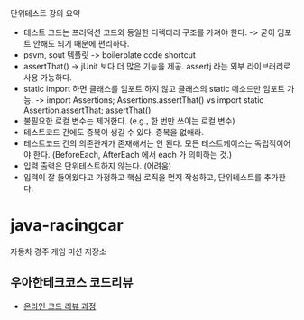 
단위테스트 강의 요약
- 테스트 코드는 프러덕션 코드와 동일한 디렉터리 구조를 가져야 한다. -> 굳이 임포트 안해도 되기 때문에 편리하다.
- psvm, sout 템플릿 -> boilerplate code shortcut
- assertThat() -> jUnit 보다 더 많은 기능을 제공. assertj 라는 외부 라이브러리로 사용 가능하다.
- static import 하면 클래스를 임포트 하지 않고 클래스의 static 메소드만 임포트 가능. -> import Assertions; Assertions.assertThat() vs import static Assertion.assertThat; assertThat()
- 불필요한 로컬 변수는 제거한다. (e.g., 한 번만 쓰이는 로컬 변수)
- 테스트코드 간에도 중복이 생길 수 있다. 중복을 없애라.
- 테스트코드 간의 의존관계가 존재해서는 안 된다. 모든 테스트케이스는 독립적이어야 한다. (BeforeEach, AfterEach 에서 each 가 의미하는 것.)
- 입력 출력은 단위테스트하지 않는다. (어려움)
- 입력이 잘 들어왔다고 가정하고 핵심 로직을 먼저 작성하고, 단위테스트를 추가한다.

# java-racingcar
자동차 경주 게임 미션 저장소

## 우아한테크코스 코드리뷰
* [온라인 코드 리뷰 과정](https://github.com/woowacourse/woowacourse-docs/blob/master/maincourse/README.md)